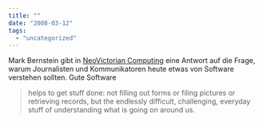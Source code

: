 ```yaml
---
title: ""
date: "2008-03-12"
tags: 
  - "uncategorized"
---
```


Mark Bernstein gibt in [NeoVictorian Computing](http://markbernstein.org/NeoVictorian.html "Mark Bernstein: NeoVictorian Computing") eine Antwort auf die Frage, warum Journalisten und Kommunikatoren heute etwas von Software verstehen sollten. Gute Software

> helps to get stuff done: not filling out forms or filing pictures or retrieving records, but the endlessly difficult, challenging, everyday stuff of understanding what is going on around us.
